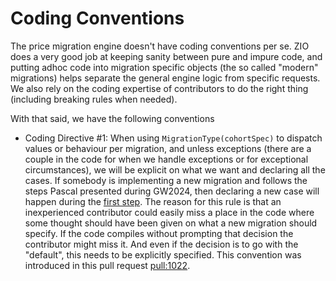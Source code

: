 # Coding Conventions

The price migration engine doesn't have coding conventions per se. ZIO does a very good job at keeping sanity between pure and impure code, and putting adhoc code into migration specific objects (the so called "modern" migrations) helps separate the general engine logic from specific requests. We also rely on the coding expertise of contributors to do the right thing (including breaking rules when needed).

With that said, we have the following conventions

- Coding Directive #1: When using `MigrationType(cohortSpec)` to dispatch values or behaviour per migration, and unless exceptions (there are a couple in the code for when we handle exceptions or for exceptional circumstances), we will be explicit on what we want and declaring all the cases. If somebody is implementing a new migration and follows the steps Pascal presented during GW2024, then declaring a new case will happen during the [first step](https://github.com/guardian/price-migration-engine/pull/1012). The reason for this rule is that an inexperienced contributor could easily miss a place in the code where some thought should have been given on what a new migration should specify. If the code compiles without prompting that decision the contributor might miss it. And even if the decision is to go with the "default", this needs to be explicitly specified. This convention was introduced in this pull request [pull:1022](https://github.com/guardian/price-migration-engine/pull/1022).

